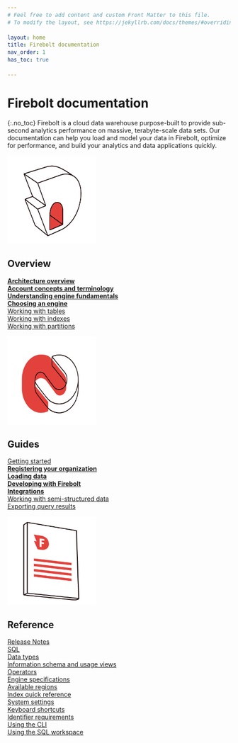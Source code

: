 ```yaml
---
# Feel free to add content and custom Front Matter to this file.
# To modify the layout, see https://jekyllrb.com/docs/themes/#overriding-theme-defaults

layout: home
title: Firebolt documentation
nav_order: 1
has_toc: true

---
```

# Firebolt documentation
{:.no_toc}
Firebolt is a cloud data warehouse purpose-built to provide sub-second analytics performance on massive, terabyte-scale data sets. Our documentation can help you load and model your data in Firebolt, optimize for performance, and build your analytics and data applications quickly.



<div class="row">
  <div class="column">
    <img src="assets/images/docs_getting_started_illustration.png" alt="Overview" width="200" height="200">
    <h2>Overview</h2>
    <p><strong><a href="https://docs.firebolt.io/architecture-overview">Architecture overview</a></strong>
    <br><strong><a href="https://docs.firebolt.io/architecture-overview">Account concepts and terminology</a></strong>
    <br><strong><a href="https://docs.firebolt.io/architecture-overview">Understanding engine fundamentals</a></strong>
    <br><strong><a href="https://docs.firebolt.io/architecture-overview">Choosing an engine</a></strong>
    <br><a href="https://docs.firebolt.io/architecture-overview">Working with tables</a>
    <br><a href="https://docs.firebolt.io/architecture-overview">Working with indexes</a>
    <br><a href="https://docs.firebolt.io/architecture-overview">Working with partitions</a></p>
  </div>
  <div class="column">
    <img src="assets/images/docs_shedule_call_illustration.png" alt="Guides" width="200" height="200">
    <h2>Guides</h2>
    <p><a href="https://docs.firebolt.io/architecture-overview">Getting started</a>
    <br><strong><a href="https://docs.firebolt.io/architecture-overview">Registering your organization</a></strong>
    <br><strong><a href="https://docs.firebolt.io/architecture-overview">Loading data</a></strong>
    <br><strong><a href="https://docs.firebolt.io/architecture-overview">Developing with Firebolt</a></strong>
    <br><strong><a href="https://docs.firebolt.io/architecture-overview">Integrations</a></strong>
    <br><a href="https://docs.firebolt.io/architecture-overview">Working with semi-structured data</a>
    <br><a href="https://docs.firebolt.io/architecture-overview">Exporting query results</a></p>
  </div>
  <div class="column">
    <img src="assets/images/docs_whitepaper_illustration.png" alt="Reference" width="200" height="200">
    <h2>Reference</h2>
    <p><a href="https://docs.firebolt.io/architecture-overview">Release Notes</a>
    <br><a href="https://docs.firebolt.io/architecture-overview">SQL</a>
    <br><a href="https://docs.firebolt.io/architecture-overview">Data types</a>
    <br><a href="https://docs.firebolt.io/architecture-overview">Information schema and usage views</a>
    <br><a href="https://docs.firebolt.io/architecture-overview">Operators</a>
    <br><a href="https://docs.firebolt.io/architecture-overview">Engine specifications</a>
    <br><a href="https://docs.firebolt.io/architecture-overview">Available regions</a>
    <br><a href="https://docs.firebolt.io/architecture-overview">Index quick reference</a>
    <br><a href="https://docs.firebolt.io/architecture-overview">System settings</a>
    <br><a href="https://docs.firebolt.io/architecture-overview">Keyboard shortcuts</a>
    <br><a href="https://docs.firebolt.io/architecture-overview">Identifier requirements</a>
    <br><a href="https://docs.firebolt.io/architecture-overview">Using the CLI</a>
    <br><a href="https://docs.firebolt.io/architecture-overview">Using the SQL workspace</a></p>
  </div>
</div>